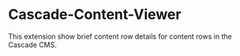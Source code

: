 # Cascade-Content-Viewer

This extension show brief content row details for content rows in the Cascade CMS.
